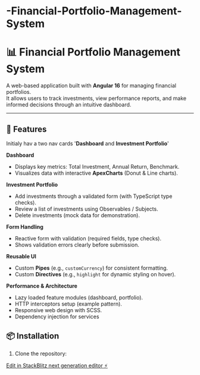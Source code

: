 # -Financial-Portfolio-Management-System

# 📊 Financial Portfolio Management System

A web-based application built with **Angular 16** for managing financial portfolios.  
It allows users to track investments, view performance reports, and make informed decisions through an intuitive dashboard.

---

## 🚀 Features

Initialy hav a two nav cards '**Dashboard** and **Investment Portfolio**'

**Dashboard**
- Displays key metrics: Total Investment, Annual Return, Benchmark.
- Visualizes data with interactive **ApexCharts** (Donut & Line charts).

**Investment Portfolio**
- Add investments through a validated form (with TypeScript type checks).
- Review a list of investments using Observables / Subjects.
- Delete investments (mock data for demonstration).

**Form Handling**
- Reactive form with validation (required fields, type checks).
- Shows validation errors clearly before submission.

**Reusable UI**
- Custom **Pipes** (e.g., `customCurrency`) for consistent formatting.
- Custom **Directives** (e.g., `highlight` for dynamic styling on hover).

**Performance & Architecture**
- Lazy loaded feature modules (dashboard, portfolio).
- HTTP interceptors setup (example pattern).
- Responsive web design with SCSS.
- Dependency injection for services

## 📦 Installation

1. Clone the repository:


[Edit in StackBlitz next generation editor ⚡️](https://stackblitz.com/~/github.com/Karthi1708/-Financial-Portfolio-Management-System)